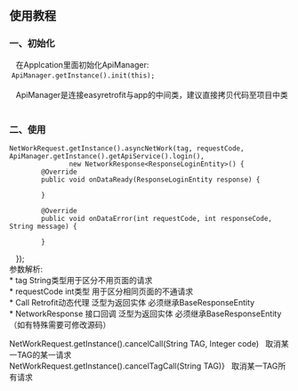 ## 使用教程

### 一、初始化
    在Applcation里面初始化ApiManager:
    ```ApiManager.getInstance().init(this);```<br><br>
    ApiManager是连接easyretrofit与app的中间类，建议直接拷贝代码至项目中类
  
### 二、使用
    NetWorkRequest.getInstance().asyncNetWork(tag, requestCode, ApiManager.getInstance().getApiService().login(), 
                   new NetworkResponse<ResponseLoginEntity>() {
            @Override
            public void onDataReady(ResponseLoginEntity response) {
                
            }

            @Override
            public void onDataError(int requestCode, int responseCode, String message) {

            }
    });
   <br>参数解析:
   <br>* tag String类型用于区分不用页面的请求
   <br>* requestCode int类型 用于区分相同页面的不通请求
   <br>* Call<T> Retrofit动态代理 泛型为返回实体 必须继承BaseResponseEntity 
   <br>* NetworkResponse<T> 接口回调 泛型为返回实体 必须继承BaseResponseEntity（如有特殊需要可修改源码）
   
   NetWorkRequest.getInstance().cancelCall(String TAG, Integer code)
   取消某一TAG的某一请求<br>
   NetWorkRequest.getInstance().cancelTagCall(String TAG)}
   取消某一TAG所有请求
